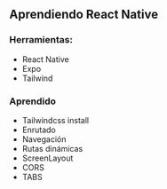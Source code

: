 ## Aprendiendo React Native

### Herramientas:

- React Native
- Expo
- Tailwind

### Aprendido

- Tailwindcss install
- Enrutado
- Navegación
- Rutas dinámicas
- ScreenLayout
- CORS
- TABS
